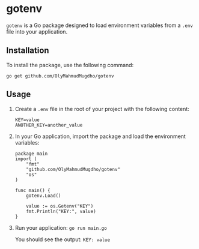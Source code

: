 
# gotenv

`gotenv` is a Go package designed to load environment variables from a `.env` file into your application.

## Installation

To install the package, use the following command:

```
go get github.com/OlyMahmudMugdho/gotenv
```
## Usage
1. Create a `.env` file in the root of your project with the following content:
	```
	KEY=value
	ANOTHER_KEY=another_value
    ```
2.	In your Go application, import the package and load the environment variables:
	```
	package main
	import (
	    "fmt"
	    "github.com/OlyMahmudMugdho/gotenv"
	    "os"
	)

	func main() {
	    gotenv.Load()

	    value := os.Getenv("KEY")
	    fmt.Println("KEY:", value)
	}
	```
3. Run your application:
		`go run main.go`  
		
	You should see the output:
	`KEY: value
`
